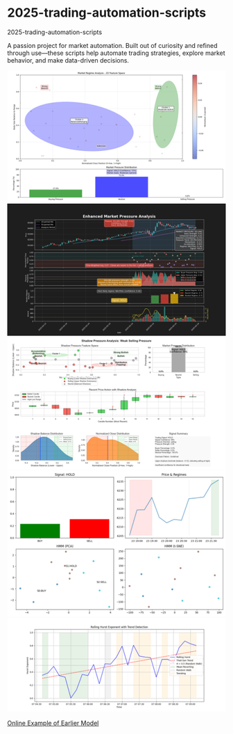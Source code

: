# 2025-trading-automation-scripts
2025-trading-automation-scripts

A passion project for market automation.
Built out of curiosity and refined through use—these scripts help automate trading strategies, explore market behavior, and make data-driven decisions.

![Example 1](Figure_1.png)
![Example 2](Figure_2.png)
![Example 3](Figure_3.png)
![Example 4](Figure_4.png)
![Example 4](Figure_5.png)

[Online Example of Earlier Model](http://api.jamessawyer.co.uk:8000/)

